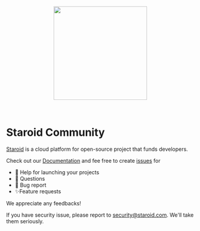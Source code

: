 <br />
<p align="center">
  <img src="https://docs.staroid.com/_images/staroid_logo.svg" width="250px" />
</p>
<br />

# Staroid Community

[Staroid](https://staroid.com) is a cloud platform for open-source project that funds developers.

Check out our [Documentation](https://docs.staroid.com) and 
fee free to create [issues](https://github.com/staroids/community/issues) for 

 - 🚀 Help for launching your projects
 - 🤔 Questions
 - 🐞 Bug report
 - ✨Feature requests

We appreciate any feedbacks!

If you have security issue, please report to security@staroid.com. We'll take them seriously.
